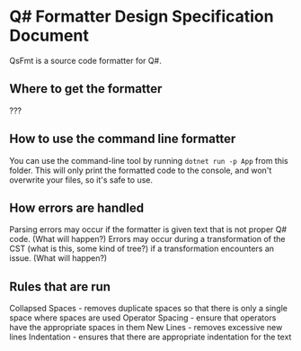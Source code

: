 ﻿# Q# Formatter Design Specification Document

QsFmt is a source code formatter for Q#.

## Where to get the formatter

???

## How to use the command line formatter

You can use the command-line tool by running `dotnet run -p App` from this folder.
This will only print the formatted code to the console, and won't overwrite your files, so it's safe to use.

## How errors are handled

Parsing errors may occur if the formatter is given text that is not proper Q# code. (What will happen?)
Errors may occur during a transformation of the CST (what is this, some kind of tree?) if a transformation encounters an issue. (What will happen?)

## Rules that are run

Collapsed Spaces - removes duplicate spaces so that there is only a single space where spaces are used
Operator Spacing - ensure that operators have the appropriate spaces in them
New Lines - removes excessive new lines
Indentation - ensures that there are appropriate indentation for the text
